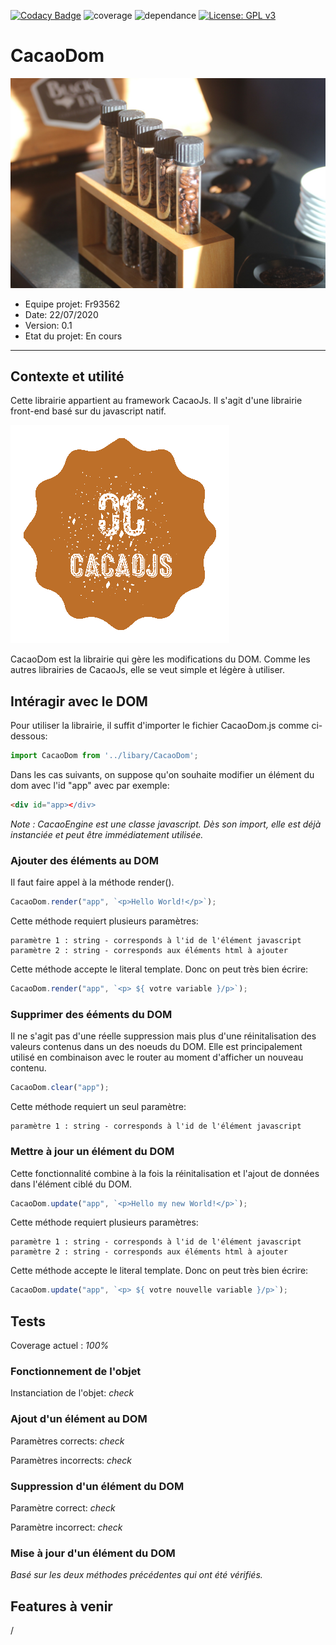 [![Codacy Badge](https://app.codacy.com/project/badge/Grade/5a12a718a5784576a3a89600ddcc4f9a)](https://www.codacy.com/manual/Fr93562/cacaoDom?utm_source=github.com&amp;utm_medium=referral&amp;utm_content=Fr93562/cacaoDom&amp;utm_campaign=Badge_Grade)
![coverage](https://img.shields.io/badge/coverage-100-green)
![dependance](https://img.shields.io/badge/dependance-0-green)
[![License: GPL v3](https://img.shields.io/badge/License-GPLv3-blue.svg)](https://www.gnu.org/licenses/gpl-3.0)



# CacaoDom

![image](./assets/CacaoDom.jpg)


* Equipe projet: Fr93562
* Date: 22/07/2020
* Version: 0.1
* Etat du projet: En cours


-----------------

## Contexte et utilité

Cette librairie appartient au framework CacaoJs. Il s'agit d'une librairie front-end basé sur du javascript natif.


![logoCacaoJs](./assets/CacaoLogo.png)


CacaoDom est la librairie qui gère les modifications du DOM. Comme les autres librairies de CacaoJs, elle se veut simple et légère à utiliser.

## Intéragir avec le DOM

Pour utiliser la librairie, il suffit d'importer le fichier CacaoDom.js comme ci-dessous:

```javascript
import CacaoDom from '../libary/CacaoDom';
```

Dans les cas suivants, on suppose qu'on souhaite modifier un élément du dom avec l'id "app" avec par exemple:

```html
<div id="app></div>
```

*Note : CacaoEngine est une classe javascript. Dès son import, elle est déjà instanciée et peut être immédiatement utilisée.*

### Ajouter des éléments au DOM

Il faut faire appel à la méthode render().

```javascript
CacaoDom.render("app", `<p>Hello World!</p>`);
```

Cette méthode requiert plusieurs paramètres:

```
paramètre 1 : string - corresponds à l'id de l'élément javascript
paramètre 2 : string - corresponds aux éléments html à ajouter
```

Cette méthode accepte le literal template. Donc on peut très bien écrire:

```javascript
CacaoDom.render("app", `<p> ${ votre variable }/p>`);
```

### Supprimer des ééments du DOM

Il ne s'agit pas d'une réelle suppression mais plus d'une réinitalisation des valeurs contenus dans un des noeuds du DOM. Elle est principalement utilisé en combinaison avec le router au moment d'afficher un nouveau contenu.

```javascript
CacaoDom.clear("app");
```

Cette méthode requiert un seul paramètre:

```
paramètre 1 : string - corresponds à l'id de l'élément javascript
```

### Mettre à jour un élément du DOM

Cette fonctionnalité combine à la fois la réinitalisation et l'ajout de données dans l'élément ciblé du DOM.

```javascript
CacaoDom.update("app", `<p>Hello my new World!</p>`);
```
Cette méthode requiert plusieurs paramètres:

```
paramètre 1 : string - corresponds à l'id de l'élément javascript
paramètre 2 : string - corresponds aux éléments html à ajouter
```

Cette méthode accepte le literal template. Donc on peut très bien écrire:

```javascript
CacaoDom.update("app", `<p> ${ votre nouvelle variable }/p>`);
```

## Tests

Coverage actuel : *100%*

### Fonctionnement de l'objet

Instanciation de l'objet: *check*

### Ajout d'un élément au DOM

Paramètres corrects: *check*

Paramètres incorrects: *check*

### Suppression d'un élément du DOM

Paramètre correct: *check*

Paramètre incorrect: *check*

### Mise à jour d'un élément du DOM

*Basé sur les deux méthodes précédentes qui ont été vérifiés.*

## Features à venir

/
